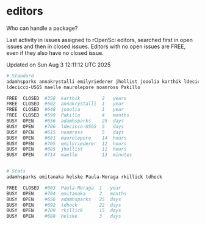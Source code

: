 # editors

Who can handle a package?

Last activity in issues assigned to rOpenSci editors, searched first in open
issues and then in closed issues. Editors with no open issues are FREE, even if
they also have no closed issue.


Updated on Sun Aug 3 12:11:12 UTC 2025

```bash
# Standard
adamhsparks annakrystalli emilyriederer jhollist jooolia karthik ldecicco
ldecicco-USGS maelle maurolepore noamross Pakillo

FREE  CLOSED  #358  karthik        2   years
FREE  CLOSED  #502  annakrystalli  1   year
FREE  CLOSED  #648  jooolia        1   year
FREE  CLOSED  #599  Pakillo        4   months
BUSY  OPEN    #656  adamhsparks    25  days
BUSY  OPEN    #706  ldecicco-USGS  5   days
BUSY  OPEN    #615  noamross       5   days
BUSY  OPEN    #681  maurolepore    14  hours
BUSY  OPEN    #705  emilyriederer  12  hours
BUSY  OPEN    #685  jhollist       12  hours
BUSY  OPEN    #714  maelle         13  minutes


# Stats
adamhsparks emitanaka helske Paula-Moraga rkillick tdhock

FREE  CLOSED  #603  Paula-Moraga  1   year
BUSY  OPEN    #704  emitanaka     2   months
BUSY  OPEN    #656  adamhsparks   25  days
BUSY  OPEN    #692  tdhock        22  days
BUSY  OPEN    #709  rkillick      15  days
BUSY  OPEN    #688  helske        3   days
```
